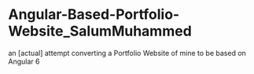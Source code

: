 # Angular-Based-Portfolio-Website_SalumMuhammed
an [actual] attempt converting a Portfolio Website of mine to be based on Angular 6

